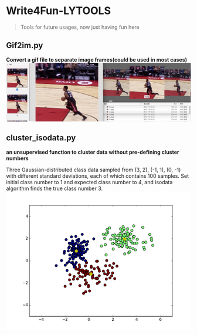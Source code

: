 # Write4Fun-LYTOOLS
> Tools for future usages, now just having fun here

## Gif2im.py
**Convert a gif file to separate image frames(could be used in most cases)**
![gif2im_png](https://github.com/LouieYang/Write4Fun-LYTOOLS/blob/master/samples/gif2im.png)

## cluster_isodata.py
**an unsupervised function to cluster data without pre-defining cluster numbers**

Three Gaussian-distributed class data sampled from (3, 2), (-1, 1), (0, -1) with different standard deviations, each of which contains 100 samples. Set initial class number to 1 and expected class number to 4, and isodata algorithm finds the true class number 3.
![cluster_isodata_png](https://github.com/LouieYang/Write4Fun-LYTOOLS/blob/master/samples/cluster_isodata.png)
